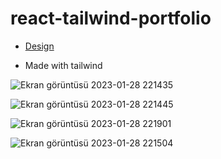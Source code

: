 # react-tailwind-portfolio

- <a href="https://www.youtube.com/watch?v=hYv6BM2fWd8">Design</a>

- Made with tailwind

![Ekran görüntüsü 2023-01-28 221435](https://user-images.githubusercontent.com/104009655/215286744-b85473b0-22cd-4deb-9152-149cad4c90cd.png)

![Ekran görüntüsü 2023-01-28 221445](https://user-images.githubusercontent.com/104009655/215286723-3defaee7-09e9-4fc6-8ab4-4d6187ffc001.png)

![Ekran görüntüsü 2023-01-28 221901](https://user-images.githubusercontent.com/104009655/215286846-86706df7-37a1-4764-b4b7-6aafa74c2a18.png)

![Ekran görüntüsü 2023-01-28 221504](https://user-images.githubusercontent.com/104009655/215286732-3522a344-a21f-4a77-9c8f-dd72ce881288.png)
